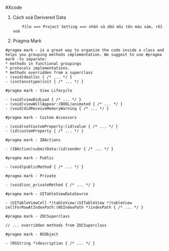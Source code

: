 #Xcode
1)  Cách xoá Derivered Data

            File ==> Project Setting ==> nhấn và dấu mũi tên màu xám, rồi xoá
2)   Pragma Mark

    #pragma mark - is a great way to organize the code inside a class and helps you grouping methods implementation. We suggest to use #pragma mark -to separate:
    * methods in functional groupings
    * protocols implementations.
    * methods overridden from a superclass
    - (void)dealloc { /* ... */ }
    - (instancetype)init { /* ... */ }

    #pragma mark - View Lifecycle

    - (void)viewDidLoad { /* ... */ }
    - (void)viewWillAppear:(BOOL)animated { /* ... */ }
    - (void)didReceiveMemoryWarning { /* ... */ }

    #pragma mark - Custom Accessors

    - (void)setCustomProperty:(id)value { /* ... */ }
    - (id)customProperty { /* ... */ }

    #pragma mark - IBActions

    - (IBAction)submitData:(id)sender { /* ... */ }

    #pragma mark - Public

    - (void)publicMethod { /* ... */ }

    #pragma mark - Private

    - (void)zoc_privateMethod { /* ... */ }

    #pragma mark - UITableViewDataSource

    - (UITableViewCell *)tableView:(UITableView *)tableView cellForRowAtIndexPath:(NSIndexPath *)indexPath { /* ... */ }

    #pragma mark - ZOCSuperclass

    // ... overridden methods from ZOCSuperclass

    #pragma mark - NSObject

    - (NSString *)description { /* ... */ }




